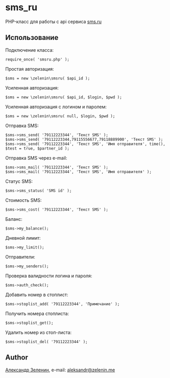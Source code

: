 # sms_ru

PHP-класс для работы с api сервиса [sms.ru](http://sms.ru)

## Использование

Подключение класса:

    require_once( 'smsru.php' );

Простая авторизация:

    $sms = new \zelenin\smsru( $api_id );

Усиленная авторизация:

    $sms = new \zelenin\smsru( $api_id, $login, $pwd );

Усиленная авторизация с логином и паролем:

	$sms = new \zelenin\smsru( null, $login, $pwd );

Отправка SMS:

    $sms->sms_send( '79112223344', 'Текст SMS' );
	$sms->sms_send( '79112223344,79115556677,79118889900', 'Текст SMS' );
	$sms->sms_send( '79112223344', 'Текст SMS', 'Имя отправителя', time(), $test = true, $partner_id );

Отправка SMS через e-mail:

    $sms->sms_mail( '79112223344', 'Текст SMS' );
	$sms->sms_mail( '79112223344', 'Текст SMS', 'Имя отправителя' );

Статус SMS:

    $sms->sms_status( 'SMS id' );

Стоимость SMS:

    $sms->sms_cost( '79112223344', 'Текст SMS' );

Баланс:

    $sms->my_balance();

Дневной лимит:

    $sms->my_limit();

Отправители:

    $sms->my_senders();

Проверка валидности логина и пароля:

    $sms->auth_check();

Добавить номер в стоплист:

	$sms->stoplist_add( '79112223344', 'Примечание' );

Получить номера стоплиста:

	$sms->stoplist_get();

Удалить номер из стоп-листа:

	$sms->stoplist_del( '79112223344' );

## Author

[Александр Зеленин](https://github.com/zelenin/), e-mail: [aleksandr@zelenin.me](mailto:aleksandr@zelenin.me)
